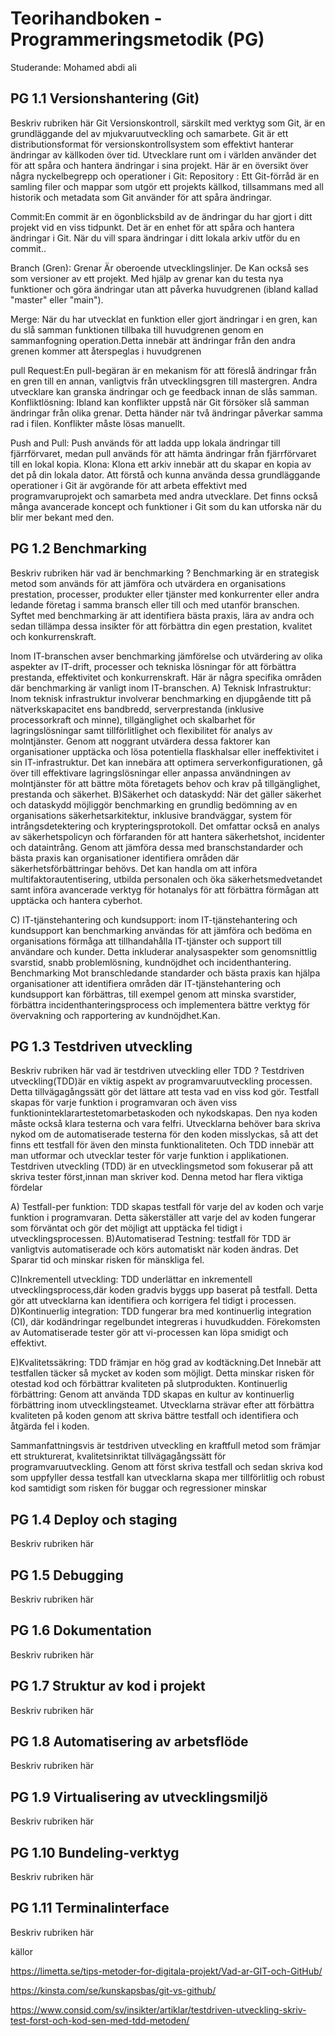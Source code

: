 # Teorihandboken - Programmeringsmetodik (PG)
Studerande: Mohamed abdi ali

## PG 1.1 Versionshantering (Git)
Beskriv rubriken här
Git Versionskontroll, särskilt med verktyg som Git, är en grundläggande del av mjukvaruutveckling och samarbete. Git är ett distributionsformat för versionskontrollsystem som effektivt hanterar ändringar av källkoden över tid. Utvecklare runt om i världen använder det för att spåra och hantera ändringar i sina projekt. Här är en översikt över några nyckelbegrepp och operationer i Git:
Repository : Ett Git-förråd är en samling filer och mappar som utgör ett projekts källkod, tillsammans med all historik och metadata som Git använder för att spåra ändringar.

Commit:En commit är en ögonblicksbild av de ändringar du har gjort i ditt projekt vid en viss tidpunkt. Det är en enhet för att spåra och hantera ändringar i Git. När du vill spara ändringar i ditt lokala arkiv utför du en commit..

Branch (Gren): Grenar Är oberoende utvecklingslinjer. De Kan också ses som versioner av ett projekt. Med hjälp av grenar kan du testa nya funktioner och göra ändringar utan att påverka huvudgrenen (ibland kallad "master" eller "main").

Merge: När du har utvecklat en funktion eller gjort ändringar i en gren, kan du slå samman funktionen tillbaka till huvudgrenen genom en sammanfogning operation.Detta innebär att ändringar från den andra grenen kommer att återspeglas i huvudgrenen

pull Request:En pull-begäran är en mekanism för att föreslå ändringar från en gren till en annan, vanligtvis från utvecklingsgren till mastergren. Andra utvecklare kan granska ändringar och ge feedback innan de slås samman.
Konfliktlösning: Ibland kan konflikter uppstå när Git försöker slå samman ändringar från olika grenar. Detta händer när två ändringar påverkar samma rad i filen. Konflikter måste lösas manuellt.

Push and Pull: Push används för att ladda upp lokala ändringar till fjärrförvaret, medan pull används för att hämta ändringar från fjärrförvaret till en lokal kopia.
Klona: Klona ett arkiv innebär att du skapar en kopia av det på din lokala dator.
Att förstå och kunna använda dessa grundläggande operationer i Git är avgörande för att arbeta effektivt med programvaruprojekt och samarbeta med andra utvecklare. Det finns också många avancerade koncept och funktioner i Git som du kan utforska när du blir mer bekant med den.


## PG 1.2 Benchmarking
Beskriv rubriken här
vad är benchmarking ?
Benchmarking är en strategisk metod som används för att jämföra och utvärdera en organisations prestation, processer, produkter eller tjänster med konkurrenter eller andra ledande företag i samma bransch eller till och med utanför branschen. Syftet med benchmarking är att identifiera bästa praxis, lära av andra och sedan tillämpa dessa insikter för att förbättra din egen prestation, kvalitet och konkurrenskraft.

Inom IT-branschen avser benchmarking jämförelse och utvärdering av olika aspekter av IT-drift, processer och tekniska lösningar för att förbättra prestanda, effektivitet och konkurrenskraft. Här är några specifika områden där benchmarking är vanligt inom IT-branschen.
A) Teknisk Infrastruktur: Inom teknisk infrastruktur involverar benchmarking en djupgående titt på nätverkskapacitet ens bandbredd, serverprestanda (inklusive processorkraft och minne), tillgänglighet och skalbarhet för lagringslösningar samt tillförlitlighet och flexibilitet för analys av molntjänster. Genom att noggrant utvärdera dessa faktorer kan organisationer upptäcka och lösa potentiella flaskhalsar eller ineffektivitet i sin IT-infrastruktur. Det kan innebära att optimera serverkonfigurationen, gå över till effektivare lagringslösningar eller anpassa användningen av molntjänster för att bättre möta företagets behov och krav på tillgänglighet, prestanda och säkerhet.
B)Säkerhet och dataskydd: När det gäller säkerhet och dataskydd möjliggör benchmarking en grundlig bedömning av en organisations säkerhetsarkitektur, inklusive brandväggar, system för intrångsdetektering och krypteringsprotokoll. Det omfattar också en analys av säkerhetspolicyn och förfaranden för att hantera säkerhetshot, incidenter och dataintrång. Genom att jämföra dessa med branschstandarder och bästa praxis kan organisationer identifiera områden där säkerhetsförbättringar behövs. Det kan handla om att införa multifaktorautentisering, utbilda personalen och öka säkerhetsmedvetandet samt införa avancerade verktyg för hotanalys för att förbättra förmågan att upptäcka och hantera cyberhot.

C) IT-tjänstehantering och kundsupport: inom IT-tjänstehantering och kundsupport kan benchmarking användas för att jämföra och bedöma en organisations förmåga att tillhandahålla IT-tjänster och support till användare och kunder. Detta inkluderar analysaspekter som genomsnittlig svarstid, snabb problemlösning, kundnöjdhet och incidenthantering. Benchmarking Mot branschledande standarder och bästa praxis kan hjälpa organisationer att identifiera områden där IT-tjänstehantering och kundsupport kan förbättras, till exempel genom att minska svarstider, förbättra incidenthanteringsprocess och implementera bättre verktyg för övervakning och rapportering av kundnöjdhet.Kan.


## PG 1.3 Testdriven utveckling
Beskriv rubriken här
vad är testdriven utveckling eller TDD ?
Testdriven utveckling(TDD)är en viktig aspekt av programvaruutveckling processen. Detta tillvägagångssätt gör det lättare att testa vad en viss kod gör. Testfall skapas för varje funktion i programvaran och även viss funktioninteklarartestetomarbetaskoden och nykodskapas. Den nya koden måste också klara testerna och vara felfri. Utvecklarna behöver bara skriva nykod om de automatiserade testerna för den koden misslyckas, så att det finns ett testfall för även den minsta funktionaliteten. Och TDD innebär att man utformar och utvecklar tester för varje funktion i applikationen.
Testdriven utveckling (TDD) är en utvecklingsmetod som fokuserar på att skriva tester först,innan man skriver kod. Denna metod har flera viktiga fördelar

A) Testfall-per funktion: TDD skapas testfall för varje del av koden och varje funktion i programvaran. Detta säkerställer att varje del av koden fungerar som förväntat och gör det möjligt att upptäcka fel tidigt i utvecklingsprocessen.
B)Automatiserad Testning: testfall för TDD är vanligtvis automatiserade och körs automatiskt när koden ändras. Det Sparar tid och minskar risken för mänskliga fel.

C)Inkrementell utveckling: TDD underlättar en inkrementell utvecklingsprocess,där koden gradvis byggs upp baserat på testfall. Detta gör att utvecklarna kan identifiera och korrigera fel tidigt i processen.
D)Kontinuerlig integration: TDD fungerar bra med kontinuerlig integration (CI), där kodändringar regelbundet integreras i huvudkudden. Förekomsten av Automatiserade tester gör att vi-processen kan löpa smidigt och effektivt.

E)Kvalitetssäkring: TDD främjar en hög grad av kodtäckning.Det Innebär att testfallen täcker så mycket av koden som möjligt. Detta minskar risken för otestad kod och förbättrar kvaliteten på slutprodukten.
Kontinuerlig förbättring: Genom att använda TDD skapas en kultur av kontinuerlig förbättring inom utvecklingsteamet. Utvecklarna strävar efter att förbättra kvaliteten på koden genom att skriva bättre testfall och identifiera och åtgärda fel i koden.

Sammanfattningsvis är testdriven utveckling en kraftfull metod som främjar ett strukturerat, kvalitetsinriktat tillvägagångssätt för programvaruutveckling. Genom att först skriva testfall och sedan skriva kod som uppfyller dessa testfall kan utvecklarna skapa mer tillförlitlig och robust kod samtidigt som risken för buggar och regressioner minskar


## PG 1.4 Deploy och staging
Beskriv rubriken här

## PG 1.5 Debugging
Beskriv rubriken här

## PG 1.6 Dokumentation
Beskriv rubriken här

## PG 1.7 Struktur av kod i projekt
Beskriv rubriken här

## PG 1.8 Automatisering av arbetsflöde
Beskriv rubriken här

## PG 1.9 Virtualisering av utvecklingsmiljö
Beskriv rubriken här

## PG 1.10 Bundeling-verktyg
Beskriv rubriken här

## PG 1.11 Terminalinterface
Beskriv rubriken här





källor  

https://limetta.se/tips-metoder-for-digitala-projekt/Vad-ar-GIT-och-GitHub/ 

https://kinsta.com/se/kunskapsbas/git-vs-github/  

https://www.consid.com/sv/insikter/artiklar/testdriven-utveckling-skriv-test-forst-och-kod-sen-med-tdd-metoden/ 